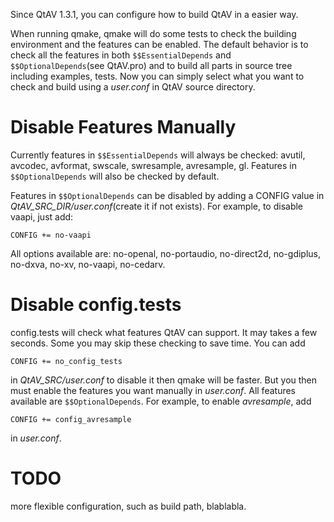 Since QtAV 1.3.1, you can configure how to build QtAV in a easier way.

When running qmake, qmake will do some tests to check the building environment and the features can be enabled. The default behavior is to check all the features in both `$$EssentialDepends` and `$$OptionalDepends`(see QtAV.pro) and to build all parts in source tree including examples, tests. Now you can simply select what you want to check and build using a *user.conf* in QtAV source directory.


Disable Features Manually
=========================
Currently features in `$$EssentialDepends` will always be checked: avutil, avcodec, avformat, swscale, swresample, avresample, gl. Features in `$$OptionalDepends` will also be checked by default.

Features in `$$OptionalDepends` can be disabled by adding a CONFIG value in *QtAV_SRC_DIR/user.conf*(create it if not exists). For example, to disable vaapi, just add:

    CONFIG += no-vaapi

All options available are: no-openal, no-portaudio, no-direct2d, no-gdiplus, no-dxva, no-xv, no-vaapi, no-cedarv.


Disable config.tests
====================

config.tests will check what features QtAV can support. It may takes a few seconds. Some you may skip these checking to save time. You can add

    CONFIG += no_config_tests

in *QtAV_SRC/user.conf* to disable it then qmake will be faster. But you then must enable the features you want manually in *user.conf*. All features available are `$$OptionalDepends`. For example, to enable *avresample*, add

    CONFIG += config_avresample

in *user.conf*.


TODO
====
more flexible configuration, such as build path, blablabla.